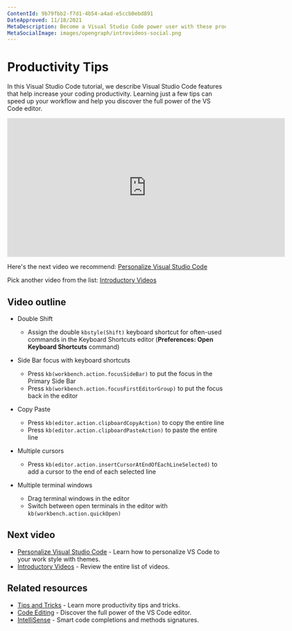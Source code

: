 ```yaml
---
ContentId: 9b79fbb2-f7d1-4b54-a4ad-e5ccb0ebd891
DateApproved: 11/18/2021
MetaDescription: Become a Visual Studio Code power user with these productivity tips.
MetaSocialImage: images/opengraph/introvideos-social.png
---
```

# Productivity Tips

In this Visual Studio Code tutorial, we describe Visual Studio Code features that help increase your coding productivity. Learning just a few tips can speed up your workflow and help you discover the full power of the VS Code editor.

<iframe src="https://www.youtube-nocookie.com/embed/HIqONcVBEm0" width="640" height="320" allowFullScreen="true" frameBorder="0" title="Productivity tips for Visual Studio Code"></iframe>

Here's the next video we recommend: [Personalize Visual Studio Code](/docs/introvideos/configure.md)

Pick another video from the list: [Introductory Videos](/docs/getstarted/introvideos.md)

## Video outline

* Double Shift

  * Assign the double `kbstyle(Shift)` keyboard shortcut for often-used commands in the Keyboard Shortcuts editor (**Preferences: Open Keyboard Shortcuts** command)

* Side Bar focus with keyboard shortcuts

  * Press `kb(workbench.action.focusSideBar)` to put the focus in the Primary Side Bar
  * Press `kb(workbench.action.focusFirstEditorGroup)` to put the focus back in the editor

* Copy Paste

  * Press `kb(editor.action.clipboardCopyAction)` to copy the entire line
  * Press `kb(editor.action.clipboardPasteAction)` to paste the entire line

* Multiple cursors

  * Press `kb(editor.action.insertCursorAtEndOfEachLineSelected)` to add a cursor to the end of each selected line

* Multiple terminal windows

  * Drag terminal windows in the editor
  * Switch between open terminals in the editor with `kb(workbench.action.quickOpen)`

## Next video

* [Personalize Visual Studio Code](/docs/introvideos/configure.md) - Learn how to personalize VS Code to your work style with themes.
* [Introductory Videos](/docs/getstarted/introvideos.md) - Review the entire list of videos.

## Related resources

* [Tips and Tricks](/docs/getstarted/tips-and-tricks.md) - Learn more productivity tips and tricks.
* [Code Editing](/docs/editing/codebasics.md) - Discover the full power of the VS Code editor.
* [IntelliSense](/docs/editing/intellisense.md) - Smart code completions and methods signatures.
